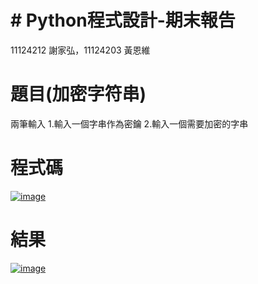 # # Python程式設計-期末報告
11124212 謝家弘，11124203 黃恩維

# 題目(加密字符串)
兩筆輸入
1.輸入一個字串作為密鑰
2.輸入一個需要加密的字串

# 程式碼
[![image](https://github.com/rolocytgh/PyFinal/assets/113405730/c1920616-b449-4307-bc3a-6d8fd6c7e79d)](https://github.com/rolocytgh/PyFinal/blob/main/images/338565415-c1920616-b449-4307-bc3a-6d8fd6c7e79d.png)


# 結果
[![image](https://github.com/rolocytgh/PyFinal/assets/113405730/f7410321-9580-4aff-9f35-c8888f4ddcc1)](https://github.com/rolocytgh/PyFinal/blob/main/images/338565194-f7410321-9580-4aff-9f35-c8888f4ddcc1.png)


